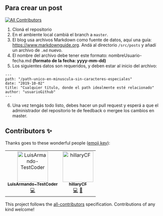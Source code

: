 ## Para crear un post
[![All Contributors](https://img.shields.io/badge/all_contributors-2-orange.svg?style=flat-square)](#contributors)

1. Cloná el repositorio
2. En el ambiente local cambiá el branch a `master`.
3. El blog usa archivos Markdown como fuente de datos, aquí una guía: https://www.markdownguide.org. Andá al directorio `/src/posts` y añadí un archivo de `.md` nuevo.
4. El nombre del archivo debe tener este formato: nombreUsuario-fecha.md **(formato de la fecha: yyyy-mm-dd)**
5. Los siguientes datos son requeridos, y deben estar al inicio del archivo:

```
---
path: "/path-unico-en-minuscula-sin-caracteres-especiales"
date: "2019-10-02"
title: "Cualquier título, donde el path idealmente esté relacionado"
author: "usuarioGithub"
---
```

6. Una vez tengás todo listo, debes hacer un pull request y esperá a que el administrador del repositorio te de feedback o mergee los cambios en master.

## Contributors ✨

Thanks goes to these wonderful people ([emoji key](https://allcontributors.org/docs/en/emoji-key)):

<!-- ALL-CONTRIBUTORS-LIST:START - Do not remove or modify this section -->
<!-- prettier-ignore -->
<table>
  <tr>
    <td align="center"><a href="https://codepen.io/LuisArmando-TC"><img src="https://avatars3.githubusercontent.com/u/37167842?v=4" width="100px;" alt="LuisArmando-TestCoder"/><br /><sub><b>LuisArmando-TestCoder</b></sub></a><br /><a href="https://github.com/cetav-ddw/til/commits?author=LuisArmando-TestCoder" title="Code">💻</a></td>
    <td align="center"><a href="https://github.com/hillaryCF"><img src="https://avatars2.githubusercontent.com/u/39503176?v=4" width="100px;" alt="hillaryCF"/><br /><sub><b>hillaryCF</b></sub></a><br /><a href="https://github.com/cetav-ddw/til/commits?author=hillaryCF" title="Code">💻</a> <a href="#design-hillaryCF" title="Design">🎨</a></td>
  </tr>
</table>

<!-- ALL-CONTRIBUTORS-LIST:END -->

This project follows the [all-contributors](https://github.com/all-contributors/all-contributors) specification. Contributions of any kind welcome!